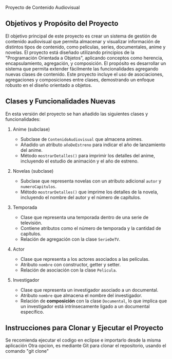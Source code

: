 Proyecto de Contenido Audiovisual 

## Objetivos y Propósito del Proyecto
El objetivo principal de este proyecto es crear un sistema de gestión de contenido audiovisual que permita almacenar y visualizar información de distintos tipos de contenido, como películas, series, documentales, anime y novelas. El proyecto está diseñado utilizando principios de la "Programación Orientada a Objetos", aplicando conceptos como herencia, encapsulamiento, agregación, y composición.
El propósito es desarrollar un sistema que permita extender fácilmente las funcionalidades agregando nuevas clases de contenido. Este proyecto incluye el uso de asociaciones, agregaciones y composiciones entre clases, demostrando un enfoque robusto en el diseño orientado a objetos.

## Clases y Funcionalidades Nuevas
En esta versión del proyecto se han añadido las siguientes clases y funcionalidades:

1. Anime (subclase)
   - Subclase de `ContenidoAudiovisual` que almacena animes.
   - Añadido un atributo `añoDeEstreno` para indicar el año de lanzamiento del anime.
   - Método `mostrarDetalles()` para imprimir los detalles del anime, incluyendo el estudio de animación y el año de estreno.

2. Novelas (subclase)
   - Subclase que representa novelas con un atributo adicional `autor` y `numeroCapitulos`.
   - Método `mostrarDetalles()` que imprime los detalles de la novela, incluyendo el nombre del autor y el número de capítulos.

3. Temporada
   - Clase que representa una temporada dentro de una serie de televisión.
   - Contiene atributos como el número de temporada y la cantidad de capítulos.
   - Relación de agregación con la clase `SerieDeTV`.

4. Actor
   - Clase que representa a los actores asociados a las películas.
   - Atributo `nombre` con constructor, getter y setter.
   - Relación de asociación con la clase `Pelicula`.

5. Investigador
   - Clase que representa un investigador asociado a un documental.
   - Atributo `nombre` que almacena el nombre del investigador.
   - Relación de **composición** con la clase `Documental`, lo que implica que un investigador está intrínsecamente ligado a un documental específico.

## Instrucciones para Clonar y Ejecutar el Proyecto

Se recomienda ejecutar el codigo en eclipse e importarlo desde la misma aplicación
Otra opcion, es mediante Git para clonar el repositorio, usando el comando "git clone"
